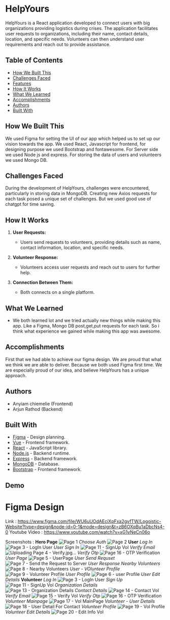 # HelpYours

HelpYours is a React application developed to connect users with big organizations providing logistics during crises. The application facilitates user requests to organizations, including their name, contact details, location, and specific needs. Volunteers can then understand user requirements and reach out to provide assistance.

## Table of Contents

- [How We Built This](#how-we-built-this)
- [Challenges Faced](#challenges-faced)
- [Features](#features)
- [How It Works](#how-it-works)
- [What We Learned](#what-we-learned)
- [Accomplishments](#accomplishments)
- [Authors](#authors)
- [Built With](#built-with)

## How We Built This
We used Figma for setting the UI of our app which helped us to set up our vision towards the app. We used React, Javascript for frontend, for designing purpose we used Bootstrap and fontawesome. For Server side we used Node js and express. For storing the data of users and volunteers we used Mongo DB.

## Challenges Faced

During the development of HelpYours, challenges were encountered, particularly in storing data in MongoDB. Creating new Axios requests for each task posed a unique set of challenges. But we used good use of chatgpt for time saving.

## How It Works

1. **User Requests:**
   - Users send requests to volunteers, providing details such as name, contact information, location, and specific needs.

2. **Volunteer Response:**
   - Volunteers access user requests and reach out to users for further help.

3. **Connection Between Them:**
   - Both connects on a single platform.

## What We Learned
- We both learned lot and we tried actually new things while making this app. Like a Figma, Mongo DB post,get,put requests for each task. So i think what experience we gained while making this app was awesome. 

## Accomplishments
First that we had able to achieve our figma design. We are proud that what we think we are able to deliver. Because we both used Figma first time. We are especially proud of our idea, and believe HelpYours has a unique approach.

## Authors

- Anyiam chiemelie (Frontend)
- Arjun Rathod (Backend)

## Built With

- [Figma](https://www.figma.com/) - Design planning.
- [Vue](https://vuejs.org/) - Frontend framework.
- [React](https://reactjs.org/) - JavaScript library.
- [Node.js](https://nodejs.org/) - Backend runtime.
- [Express](https://expressjs.com/) - Backend framework.
- [MongoDB](https://www.mongodb.com/) - Database.
- [Bootstrap](https://getbootstrap.com/) - Frontend framework.

## Demo
# Figma Design 
Link : https://www.figma.com/file/WU6uUOdAEciXpFxa2gvfTW/Logoistic-Website?type=design&node-id=0-1&mode=design&t=zB6OXqBu1aDbcNs4-0
Youtube Video : https://www.youtube.com/watch?v=xG1vNeCn06o

Screenshots :
**Hero Page**
![Page 1](https://github.com/arjunrathod91/logisticsapp/assets/138087179/b70028f8-cb5d-4a74-8ddf-c70faffb2181)
*Choose Auth*
![Page 2](https://github.com/arjunrathod91/logisticsapp/assets/138087179/7814daaa-c83b-451e-baed-c9c5019eb8f1)
**User** 
*Log In*
![Page 3 - LogIn User](https://github.com/arjunrathod91/logisticsapp/assets/138087179/56f5b7ba-ed65-4372-9bd0-8003f464c7be)
*User Sign In*
![Page 11 - SignUp Vol](https://github.com/arjunrathod91/logisticsapp/assets/138087179/710c388a-1e15-444d-aeb7-508ca6528f69)
*Verify Email*
![Uploading Page 4 - Verify.jpg…]()
*Verify Otp*
![Page 16 - OTP Verification ](https://github.com/arjunrathod91/logisticsapp/assets/138087179/dd4bdc03-b674-438b-8107-8aab58edb7ea)
*User Page*
![Page 5 - UserPage](https://github.com/arjunrathod91/logisticsapp/assets/138087179/0083eedc-cc85-45f2-a04c-b4d8c6873bea)
*User Send Requset*
![Page 7 - Send the Request to Server](https://github.com/arjunrathod91/logisticsapp/assets/138087179/b3f34ff2-0737-4e3c-a649-f5049ff0046e)
*User Response Nearby Volunteers*
![Page 8 - Nearby  Volunteers](https://github.com/arjunrathod91/logisticsapp/assets/138087179/eb5e14df-1b8a-46d4-a59b-cd51d1ae487e)
*User - VOlunteer Profile*
![Page 9 - Volunteer Profile](https://github.com/arjunrathod91/logisticsapp/assets/138087179/6a766977-9586-4d38-b62f-764354257789)
*User Profile*
![Page 6 - user Profile](https://github.com/arjunrathod91/logisticsapp/assets/138087179/7c99fb62-e8f6-4221-8247-d8edf39cbe40)
*User Edit Details*
**Volunteer**
*Log In*
![Page 3 - LogIn User](https://github.com/arjunrathod91/logisticsapp/assets/138087179/8dd6a648-ba02-4af9-bbc6-39fe8dea7389)
*Sign Up*
![Page 11 - SignUp Vol](https://github.com/arjunrathod91/logisticsapp/assets/138087179/881a5296-9720-46e4-904e-1b830a78058c)
*Organization Details*
![Page 13 - Organization Details](https://github.com/arjunrathod91/logisticsapp/assets/138087179/b796f866-fe39-4cb3-941a-a1ce41b223c1)
*Contact Details*
![Page 14 - Contact Vol](https://github.com/arjunrathod91/logisticsapp/assets/138087179/9609573d-829d-49de-aa62-723a440d6500)
*Verify Email*
![Page 15 - Verify Vol](https://github.com/arjunrathod91/logisticsapp/assets/138087179/6a3e6c71-398a-4e8b-87d6-6c89041d40dc)
*Verify Otp*
![Page 16 - OTP Verification ](https://github.com/arjunrathod91/logisticsapp/assets/138087179/13b276be-d725-48f6-a232-a5a0dd49b820)
*Volunteer Mainpage*
![Page 17 - Vol MainPage](https://github.com/arjunrathod91/logisticsapp/assets/138087179/bb7a99b6-7465-498f-82c7-aa2434c93edf)
*Volunteer - User Details*
![Page 18 - User Detail For Contact](https://github.com/arjunrathod91/logisticsapp/assets/138087179/676bfb76-c38c-4ba3-9ecd-9f5475a92bc1)
*Volunteer Profile*
![Page 19 - Vol Profile](https://github.com/arjunrathod91/logisticsapp/assets/138087179/90817783-85d4-4688-8879-28de1b257a4c)
*Volunteer Edit Details*
![Page 20 - Edit Info Vol](https://github.com/arjunrathod91/logisticsapp/assets/138087179/2bc67c35-efb0-4903-b1b6-e9365bc192c3)
